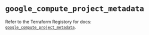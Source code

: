 # `google_compute_project_metadata`

Refer to the Terraform Registory for docs: [`google_compute_project_metadata`](https://registry.terraform.io/providers/hashicorp/google/5.5.0/docs/resources/compute_project_metadata).
